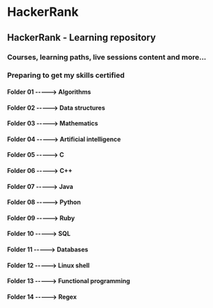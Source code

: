 # HackerRank
## HackerRank - Learning repository
### Courses, learning paths, live sessions content and more...
### Preparing to get my skills certified

#### Folder 01 -----> Algorithms
#### Folder 02 -----> Data structures
#### Folder 03 -----> Mathematics
#### Folder 04 -----> Artificial intelligence
#### Folder 05 -----> C
#### Folder 06 -----> C++
#### Folder 07 -----> Java
#### Folder 08 -----> Python
#### Folder 09 -----> Ruby
#### Folder 10 -----> SQL
#### Folder 11 -----> Databases
#### Folder 12 -----> Linux shell
#### Folder 13 -----> Functional programming
#### Folder 14 -----> Regex
